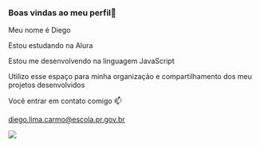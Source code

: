 ### Boas vindas ao meu perfil🥇
   
Meu nome é Diego

Estou estudando na Alura

Estou me desenvolvendo na linguagem JavaScript

Utilizo esse espaço para minha organização e compartilhamento dos meu projetos desenvolvidos

Você entrar em contato comigo 📫

diego.lima.carmo@escola.pr.gov.br

![](https://media.tenor.com/YhQomAKcp94AAAAd/cat-yawning-cat-yawn.gif)

